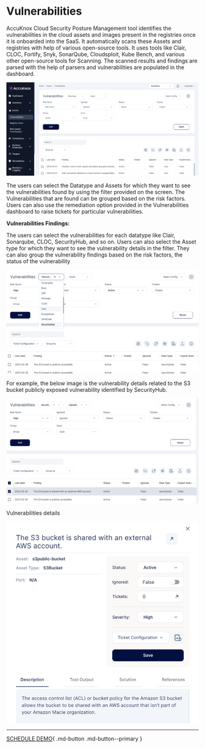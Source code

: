 # **Vulnerabilities**

AccuKnox Cloud Security Posture Management tool identifies the vulnerabilities in the cloud assets and images present in the registries once it is onboarded into the SaaS. It automatically scans these Assets and registries with help of various open-source tools. It uses tools like Clair, CLOC, Fortify, Snyk, SonarQube, Cloudsploit, Kube Bench, and various other open-source tools for Scanning. The scanned results and findings are parsed with the help of parsers and vulnerabilities are populated in the dashboard.

![](images/vulnerabilities-1.png)

The users can select the Datatype and Assets for which they want to see the vulnerabilities found by using the filter provided on the screen. The Vulnerabilities that are found can be grouped based on the risk factors. Users can also use the remediation option provided in the Vulnerabilities dashboard to raise tickets for particular vulnerabilities.

**Vulnerabilities Findings:**

The users can select the vulnerabilities for each datatype like Clair, Sonarqube, CLOC, SecurityHub, and so on. Users can also select the Asset type for which they want to see the vulnerability details in the filter. They can also group the vulnerability findings based on the risk factors, the status of the vulnerability

![](images/vulnerabilities-2.png)


For example, the below image is the vulnerability details related to the S3 bucket publicly exposed vulnerability identified by SecurityHub.

![](images/vulnerabilities-3.png)


Vulnerabilities details

![](images/vulnerabilities-4.png)


- - -
[SCHEDULE DEMO](https://www.accuknox.com/contact-us){ .md-button .md-button--primary }
